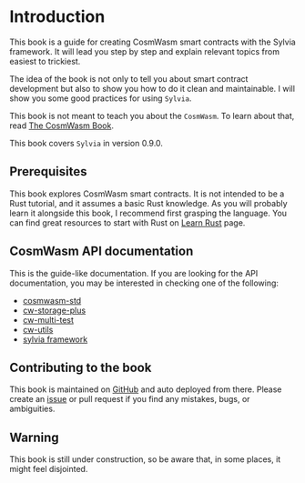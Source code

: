 # Introduction

This book is a guide for creating CosmWasm smart contracts with the Sylvia framework.
It will lead you step by step and explain relevant topics from easiest to trickiest.

The idea of the book is not only to tell you about smart contract development but also
to show you how to do it clean and maintainable. I will show you some good practices
for using `Sylvia`.

This book is not meant to teach you about the `CosmWasm`.
To learn about that, read [The CosmWasm Book](https://book.cosmwasm.com).

This book covers `Sylvia` in version 0.9.0.

## Prerequisites

This book explores CosmWasm smart contracts.
It is not intended to be a Rust tutorial, and it assumes a basic Rust knowledge.
As you will probably learn it alongside this book, I recommend first grasping the language.
You can find great resources to start with Rust on [Learn Rust](https://www.rust-lang.org/learn) page.

## CosmWasm API documentation

This is the guide-like documentation. If you are looking for the API documentation,
you may be interested in checking one of the following:

- [cosmwasm-std](https://crates.io/crates/cosmwasm-std)
- [cw-storage-plus](https://crates.io/crates/cw-storage-plus)
- [cw-multi-test](https://crates.io/crates/cw-multi-test)
- [cw-utils](https://crates.io/crates/cw-utils)
- [sylvia framework](https://crates.io/crates/sylvia)

## Contributing to the book

This book is maintained on [GitHub](https://github.com/CosmWasm/sylvia-book)
and auto deployed from there.
Please create an [issue](https://github.com/CosmWasm/sylvia-book/issues)
or pull request if you find any mistakes, bugs, or ambiguities.

## Warning

This book is still under construction, so be aware that, in some places, it might feel disjointed.
